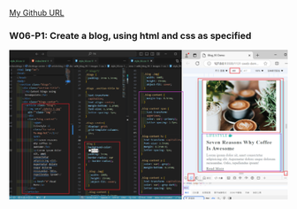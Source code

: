[My Github URL](https://github.com/JonasReinhard0427/1131-sweb-demo-93)


### W06-P1: Create a blog, using html and css as specified

![](w06-p1.png)


